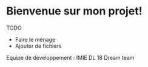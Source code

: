 Bienvenue sur mon projet!
=========================

TODO


* Faire le ménage
* Ajouter de fichiers




Equipe de développement :
IMIE DL 18 Dream team